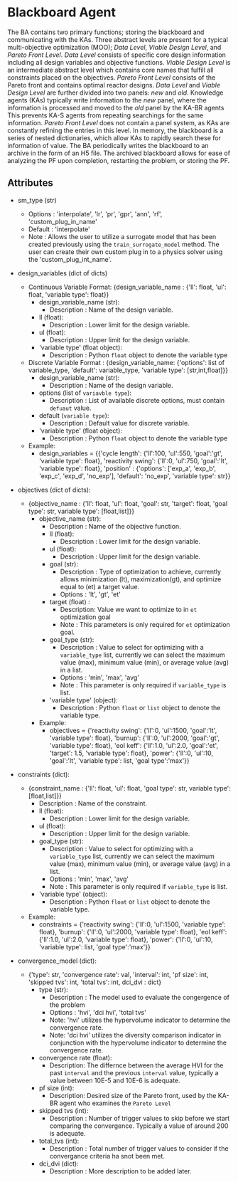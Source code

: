 # Blackboard Agent

The BA contains two primary functions; storing the blackboard and communicating with the KAs.
Three abstract levels are present for a typical multi-objective optimization (MOO); *Data Level*, *Viable Design Level*, and *Pareto Front Level*.
*Data Level* consists of specific core design information including all design variables and objective functions.
*Viable Design Level* is an intermediate abstract level which contains core names that fulfill all constraints placed on the objectives.
*Pareto Front Level* consists of the Pareto front and contains optimal reactor designs.
*Data Level* and *Viable Design Level* are further divided into two panels: *new* and *old*.
Knowledge agents (KAs) typically write information to the *new* panel, where the information is processed and moved to the *old* panel by the KA-BR agents This prevents KA-S agents from repeating searchings for the same information.
*Pareto Front Level* does not contain a panel system, as KAs are constantly refining the entries in this level.
In memory, the blackboard is a series of nested dictionaries, which allow KAs to rapidly search these for information of value.
The BA periodically writes the blackboard to an archive in the form of an H5 file.
The archived blackboard allows for ease of analyzing the PF upon completion, restarting the problem, or storing the PF.

## Attributes

* sm_type (str)
  * Options : 'interpolate', 'lr', 'pr', 'gpr', 'ann', 'rf', 'custom_plug_in_name'
  * Default : 'interpolate' 
  * Note : Allows the user to utilize a surrogate model that has been created previously using the `train_surrogate_model` method. The user can create their own custom plug in to a physics solver using the 'custom_plug_int_name'.
  
* design_variables (dict of dicts)
    * Continuous Variable Format: {design_variable_name : {'ll': float, 'ul': float, 'variable type': float}}
        * design_variable_name (str):
          * Description : Name of the design variable.
        * ll (float):
          * Description : Lower limit for the design variable.
        * ul (float):
          * Description : Upper limit for the design variable.
        * 'variable type' (float object):
          * Description : Python `float` object to denote the variable type
    * Discrete Variable Format : {design_variable_name: {'options': list of variable_type, 'default': variable_type, 'variable type': [str,int,float]}}
        * design_variable_name (str):
          * Description : Name of the design variable.  
        * options (list of `variavble type`):
          * Description : List of available discrete options, must contain `defuaut` value.
        * default (`variable type`):
          * Description : Default value for discrete variable.
        * 'variable type' (float object):
          * Description : Python `float` object to denote the variable type
    * Example:
      * design_variables = {{'cycle length':     {'ll':100,   'ul':550,  'goal':'gt', 'variable type': float},
                             'reactivity swing': {'ll':0,     'ul':750,  'goal':'lt', 'variable type': float},
                             'position' :        {'options': ['exp_a', 'exp_b', 'exp_c', 'exp_d', 'no_exp'], 'default': 'no_exp', 'variable type': str}}

* objectives (dict of dicts):
  * {objective_name : {'ll': float, 'ul': float, 'goal': str, 'target': float, 'goal type': str, variable type': [float,list]}}
    * objective_name (str):
        * Description : Name of the objective function.
        * ll (float):
            * Description : Lower limit for the design variable.
        * ul (float):
            * Description : Upper limit for the design variable.
        * goal (str):
            * Description : Type of optimization to achieve, currently allows minimization (lt), maximization(gt), and optimize equal to (et) a target value.
            * Options : 'lt', 'gt', 'et'
        * target (float) : 
            * Description: Value we want to optimize to in `et` optimization goal
            * Note : This parameters is only required for `et` optimization goal.
        * goal_type (str):
            * Description : Value to select for optimizing with a `variable_type` list, currently we can select the maximum value (max), minimum value (min), or average value (avg) in a list.
            * Options : 'min', 'max', 'avg'
            * Note : This parameter is only required if `variable_type` is list.
        * 'variable type' (object):
            * Description : Python `float` or `list` object to denote the variable type.
    * Example:
        * objectives = {'reactivity swing': {'ll':0,   'ul':1500, 'goal':'lt', 'variable type': float},
                        'burnup':           {'ll':0,   'ul':2000, 'goal':'gt', 'variable type': float},
                        'eol keff':         {'ll':1.0, 'ul':2.0,  'goal':'et', 'target': 1.5, 'variable type': float},
                        'power':            {'ll':0,   'ul':10,   'goal':'lt', 'variable type': list, 'goal type':'max'}}

* constraints (dict):
    * {constraint_name : {'ll': float, 'ul': float, 'goal type': str, variable type': [float,list]}}  
        * Description : Name of the constraint.
        * ll (float):
            * Description : Lower limit for the design variable.
        * ul (float):
            * Description : Upper limit for the design variable.
        * goal_type (str):
            * Description : Value to select for optimizing with a `variable_type` list, currently we can select the maximum value (max), minimum value (min), or average value (avg) in a list.
            * Options : 'min', 'max', 'avg'
            * Note : This parameter is only required if `variable_type` is list.
        * 'variable type' (object):
            * Description : Python `float` or `list` object to denote the variable type.    
    * Example:
        * constraints = {'reactivity swing': {'ll':0,   'ul':1500, 'variable type': float},
                         'burnup':           {'ll':0,   'ul':2000, 'variable type': float},
                         'eol keff':         {'ll':1.0, 'ul':2.0,  'variable type': float},
                         'power':            {'ll':0,   'ul':10,   'variable type': list, 'goal type':'max'}}
                         
* convergence_model (dict):
  * {'type': str, 'convergence rate': val, 'interval': int, 'pf size': int, 'skipped tvs': int, 'total tvs': int, dci_dvi : dict}
    * type (str):
      * Description : The model used to evaluate the congergence of the problem
      * Options : 'hvi', 'dci hvi', 'total tvs'
      * Note: 'hvi' utilizes the hypervolume indicator to determine the convergence rate.
      * Note: 'dci hvi' utilizes the diversity comparison indicator in conjunction with the hypervolume indicator to determine the convergence rate.
    * convergence rate (float):
      * Description: The differnce between the average HVI for the past `interval` and the previous `interval` value, typically a value between 10E-5 and 10E-6 is adequate.
    * pf size (int):
      * Description: Desired size of the Pareto front, used by the KA-BR agent who examines the `Pareto Level`
    * skipped tvs (int):
        * Description : Number of trigger values to skip before we start comparing the convergence. Typically a value of around 200 is adequate.
    * total_tvs (int):
        * Description : Total number of trigger values to consider if the convergance criteria ha snot been met.
    * dci_dvi (dict):
        * Description : More description to be added later.
